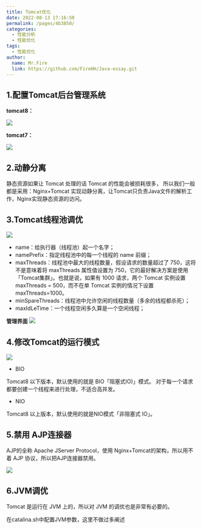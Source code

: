 ```yaml
---
title: Tomcat优化
date: 2022-08-13 17:16:50
permalink: /pages/4b3850/
categories:
  - 性能分析
  - 性能优化
tags:
  - 性能优化
author: 
  name: Mr.Fire
  link: https://github.com/FireHH/Java-essay.git
---
```


## 1.配置Tomcat后台管理系统

**tomcat8：**

![](https://fire-repository.oss-cn-beijing.aliyuncs.com/performance/tomcat/manager.png)

**tomcat7：**

![](https://fire-repository.oss-cn-beijing.aliyuncs.com/performance/tomcat/config.png)



## 2.动静分离

静态资源如果让 Tomcat 处理的话 Tomcat 的性能会被损耗很多，
所以我们一般都是采用：Nginx+Tomcat 实现动静分离，让Tomcat只负责Java文件的解析工作，Nginx实现静态资源的访问。

## 3.Tomcat线程池调优
![](https://fire-repository.oss-cn-beijing.aliyuncs.com/performance/tomcat/tomcat-thread.png)

- name：给执行器（线程池）起一个名字；
- namePrefix：指定线程池中的每一个线程的 name 前缀；
- maxThreads：线程池中最大的线程数量，假设请求的数量超过了 750，这将不是意味着将 maxThreads 属性值设置为 750，它的最好解决方案是使用「Tomcat集群」。也就是说，如果有 1000 请求，两个 Tomcat 实例设置 maxThreads = 500，而不在单 Tomcat 实例的情况下设置 maxThreads=1000。
- minSpareThreads：线程池中允许空闲的线程数量（多余的线程都杀死）；
- maxIdLeTime：一个线程空闲多久算是一个空闲线程；

**管理界面**
![](https://fire-repository.oss-cn-beijing.aliyuncs.com/performance/tomcat/web.png)

## 4.修改Tomcat的运行模式
![](https://fire-repository.oss-cn-beijing.aliyuncs.com/performance/tomcat/nio.png)
- BIO

Tomcat8 以下版本，默认使用的就是 BIO「阻塞式IO)」模式。
对于每一个请求都要创建一个线程来进行处理，不适合高并发。

- NIO

Tomcat8 以上版本，默认使用的就是NIO模式「非阻塞式 IO」。

## 5.禁用 AJP连接器

AJP的全称 Apache JServer Protocol，使用 Nginx+Tomcat的架构，所以用不着 AJP 协议，所以把AJP连接器禁用。

![](https://fire-repository.oss-cn-beijing.aliyuncs.com/performance/tomcat/jap.png)

## 6.JVM调优
Tomcat 是运行在 JVM 上的，所以对 JVM 的调优也是非常有必要的。

在catalina.sh中配置JVM参数，这里不做过多阐述